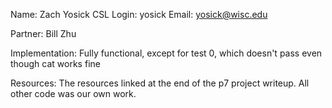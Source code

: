 Name: Zach Yosick
CSL Login: yosick
Email: yosick@wisc.edu

Partner: Bill Zhu

Implementation: Fully functional, except for test 0, which doesn't pass even though cat works fine

Resources: The resources linked at the end of the p7 project writeup. All other code was our own work.

